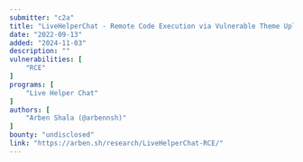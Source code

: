 ```yaml
---
submitter: "c2a"
title: "LiveHelperChat - Remote Code Execution via Vulnerable Theme Upload Function"
date: "2022-09-13"
added: "2024-11-03"
description: ""
vulnerabilities: [
    "RCE"
]
programs: [
    "Live Helper Chat"
]
authors: [
    "Arben Shala (@arbennsh)"
]
bounty: "undisclosed"
link: "https://arben.sh/research/LiveHelperChat-RCE/"
---
```




